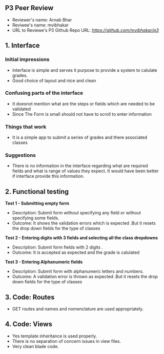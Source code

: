 ## P3 Peer Review 

+ Reviewer's name: Arnab Bhar
+ Reviwee's name: mvibhakar
+ URL to Reviewe's P3 Github Repo URL: *https://github.com/mvibhakar/p3*

## 1. Interface

### Initial impressions

+ Interface is simple and serves it purpose to provide a system to calulate grades.
+ Good choice of layout and nice and clean 

### Confusing parts of the interface

+ It doesnot mention what are the steps or fields which are needed to be validated 
+ Since The Form is small should not have to scroll to enter information 

### Things that work

+ It is a simple app to submit a series of grades and there associated classes 

### Suggestions

+ There is no information in the interface regarding what are required fields and what is range of values they expect. It would have been better if interface provide this information.


## 2. Functional testing

**Test 1 - Submitting empty form**
+ Description: Submit form without specifying any field or without specifying some fields.
+ Outcome: It shows the validation errors which is expected .But it resets the drop down fields for the type of classes

**Test 2 - Entering digits with 3 fields and selecting all the class dropdowns**
+ Description: Submit form fields with 2 digits .
+ Outcome: It is accepted as expected and the grade is calulated 

**Test 3 - Entering Alphanumeric fields**
+ Description: Submit form with alphanumeric letters and numbers.
+ Outcome: A validation error is thrown as expected  .But it resets the drop down fields for the type of classes

## 3. Code: Routes
 + GET routes and names and nomenclature are used appropriately.

## 4. Code: Views
+ Yes template inheritance is used properly.
+ There is no separation of concern issues in view files.
+ Very clean blade code.